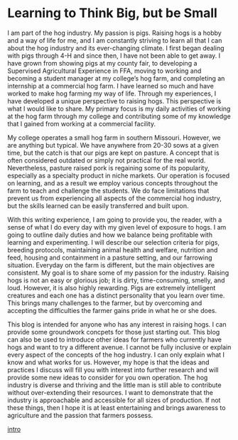 # Learning to Think Big, but be Small 

I am part of the hog industry. My passion is pigs. Raising hogs is a hobby and a way of life for me, and I am constantly striving to learn all that I can about the hog industry and its ever-changing climate. I first began dealing with pigs through 4-H and since then, I have not been able to get away. I have grown from showing pigs at my county fair, to developing a Supervised Agricultural Experience in FFA, moving to working and becoming a student manager at my college’s hog farm, and completing an internship at a commercial hog farm. I have learned so much and have worked to make hog farming my way of life. Through my experiences, I have developed a unique perspective to raising hogs. This perspective is what I would like to share. My primary focus is my daily activities of working at the hog farm through my college and contributing some of my knowledge that I gained from working at a commercial facility. 

My college operates a small hog farm in southern Missouri. However, we are anything but typical. We have anywhere from 20-30 sows at a given time, but the catch is that our pigs are kept on pasture. A concept that is often considered outdated or simply not practical for the real world. Nevertheless, pasture raised pork is regaining some of its popularity, especially as a specialty product in niche markets. Our operation is focused on learning, and as a result we employ various concepts throughout the farm to teach and challenge the students. We do face limitations that prevent us from experiencing all aspects of the commercial hog industry, but the skills learned can be easily transferred and built upon. 

With this writing experience, I am going to provide you, the reader, with a sense of what I do every day with my given level of exposure to hogs. I am going to outline daily duties and how we balance being profitable with learning and experimenting. I will describe our selection criteria for pigs, breeding protocols, maintaining animal health and welfare, nutrition and feed, housing and containment in a pasture setting, and our farrowing situation. Everyday on the farm is different, but the main objectives are consistent. My goal is to share some of my passion for the industry. Raising hogs is not an easy or glorious job; it is dirty, time-consuming, smelly, and loud. However, it is also highly rewarding. Pigs are extremely intelligent creatures and each one has a distinct personality that you learn over time. This brings many challenges to the farmer, but by overcoming and accepting the difficulties the farmer gains pride in what he or she does.  

This blog is intended for anyone who has any interest in raising hogs. I can provide some groundwork concpets for those just starting out. This blog can also be used to introduce other ideas for farmers who currently have hogs and want to try a different avenue. I cannot be fully inclusive or explain every aspect of the concepts of the hog industry. I can only explain what I know and what works for us. However, my hope is that the ideas and practices I discuss will fill you with interest into further research and will provide some new ideas to consider for you own operation. The hog industry is diverse and thriving and the little man is still able to contribute without over-extending their resources. I want to demonstrate that the industry is approachable and accessible for all sizes of production.  If not these things, then I hope it is at least entertaining and brings awareness to agriculture and the passion that farmers possess.   

[intro](https://github.com/chaniahoffman/01-My-Blog/blob/master/INTROBLOGPOST.md)
